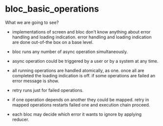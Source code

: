 # bloc_basic_operations

What we are going to see?

- implementations of screen and bloc don't know anything about error handling and loading indication.
  error handling and loading indication are done out-of-the box on a base level.
  
- bloc runs any number of async operation simultaneously.
  
- async operation could be triggered by a user or by a system at any time.
  
- all running operations are handled atomically, as one.
  once all are completed the loading indication is off.
  if some operations are failed an error message is show.
  
- retry runs just for failed operations.

- if one operation depends on another they could be mapped.
  retry in mapped operations restarts failed one and execution chain proceed.

- each bloc may decide which error it wants to ignore by applying reducer.


  




